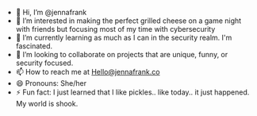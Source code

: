 - 👋 Hi, I’m @jennafrank
- 👀 I’m interested in making the perfect grilled cheese on a game night with friends but focusing most of my time with cybersecurity
- 🌱 I’m currently learning as much as I can in the security realm. I'm fascinated.
- 💞️ I’m looking to collaborate on projects that are unique, funny, or security focused.
- 📫 How to reach me at Hello@jennafrank.co
- 😄 Pronouns: She/her
- ⚡ Fun fact: I just learned that I like pickles.. like today.. it just happened. My world is shook.

<!---
jennafrank/jennafrank is a ✨ special ✨ repository because its `README.md` (this file) appears on your GitHub profile.
You can click the Preview link to take a look at your changes.
--->

